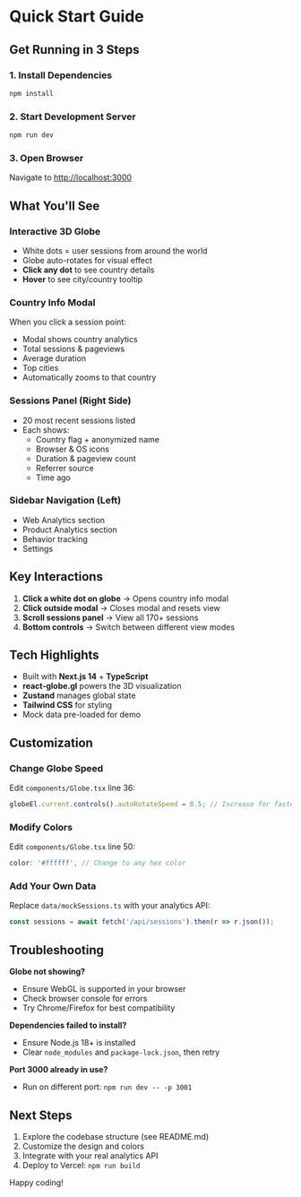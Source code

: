 # Quick Start Guide

## Get Running in 3 Steps

### 1. Install Dependencies
```bash
npm install
```

### 2. Start Development Server
```bash
npm run dev
```

### 3. Open Browser
Navigate to [http://localhost:3000](http://localhost:3000)

## What You'll See

### Interactive 3D Globe
- White dots = user sessions from around the world
- Globe auto-rotates for visual effect
- **Click any dot** to see country details
- **Hover** to see city/country tooltip

### Country Info Modal
When you click a session point:
- Modal shows country analytics
- Total sessions & pageviews
- Average duration
- Top cities
- Automatically zooms to that country

### Sessions Panel (Right Side)
- 20 most recent sessions listed
- Each shows:
  - Country flag + anonymized name
  - Browser & OS icons
  - Duration & pageview count
  - Referrer source
  - Time ago

### Sidebar Navigation (Left)
- Web Analytics section
- Product Analytics section
- Behavior tracking
- Settings

## Key Interactions

1. **Click a white dot on globe** → Opens country info modal
2. **Click outside modal** → Closes modal and resets view
3. **Scroll sessions panel** → View all 170+ sessions
4. **Bottom controls** → Switch between different view modes

## Tech Highlights

- Built with **Next.js 14** + **TypeScript**
- **react-globe.gl** powers the 3D visualization
- **Zustand** manages global state
- **Tailwind CSS** for styling
- Mock data pre-loaded for demo

## Customization

### Change Globe Speed
Edit `components/Globe.tsx` line 36:
```typescript
globeEl.current.controls().autoRotateSpeed = 0.5; // Increase for faster rotation
```

### Modify Colors
Edit `components/Globe.tsx` line 50:
```typescript
color: '#ffffff', // Change to any hex color
```

### Add Your Own Data
Replace `data/mockSessions.ts` with your analytics API:
```typescript
const sessions = await fetch('/api/sessions').then(r => r.json());
```

## Troubleshooting

**Globe not showing?**
- Ensure WebGL is supported in your browser
- Check browser console for errors
- Try Chrome/Firefox for best compatibility

**Dependencies failed to install?**
- Ensure Node.js 18+ is installed
- Clear `node_modules` and `package-lock.json`, then retry

**Port 3000 already in use?**
- Run on different port: `npm run dev -- -p 3001`

## Next Steps

1. Explore the codebase structure (see README.md)
2. Customize the design and colors
3. Integrate with your real analytics API
4. Deploy to Vercel: `npm run build`

Happy coding!

